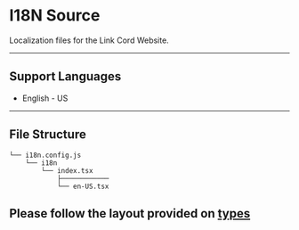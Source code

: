 # I18N Source
Localization files for the Link Cord Website.

---

## Support Languages
- English - US

---

## File Structure
```
└── i18n.config.js
    └── i18n
        └── index.tsx
            ├────────────
            └── en-US.tsx
```

## Please follow the layout provided on [types](./i18n/index.tsx)


